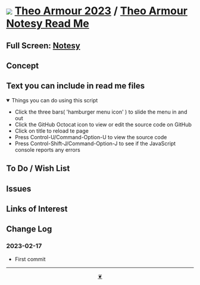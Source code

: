 # [![](https://pushme-pullyou.github.io/assets/svg/octicon.svg )](https://github.com/theo-armour/2023/ "Source code on GitHub" ) [Theo Armour 2023]( https:/theo-armour.github.io/2023/ "Home page" ) / [Theo Armour Notesy Read Me]( https://theo-armour.github.io/2023/apps/notesy/ "2023-02-16" )

<!--@@@
<div class=iframe-resize ><iframe src=https:/theo-armour.github.io/2023/apps/notesy/#https://api.github.com/repos/theo-armour/2023/contents/text-to-hack.md height=100% width=100% ></iframe></div>
_"Notesy Read Me" in a resizable window_
@@@-->

## Full Screen: [Notesy]( https:/theo-armour.github.io/2023/apps/notesy )


## Concept


## Text you can include in read me files

<details open >

<summary> Things you can do using this script</summary>

* Click the three bars( 'hamburger menu icon' ) to slide the menu in and out
* Click the GitHub Octocat icon to view or edit the source code on GitHub
* Click on title to reload te page
* Press Control-U/Command-Option-U to view the source code
* Press Control-Shift-J/Command-Option-J to see if the JavaScript console reports any errors

</details>

## To Do / Wish List


## Issues


## Links of Interest


## Change Log


### 2023-02-17

* First commit


***

<center title="Hello! Click me to go up to the top" ><a class=aDingbat href=javascript:window.scrollTo(0,0);> ❦ </a></center>
